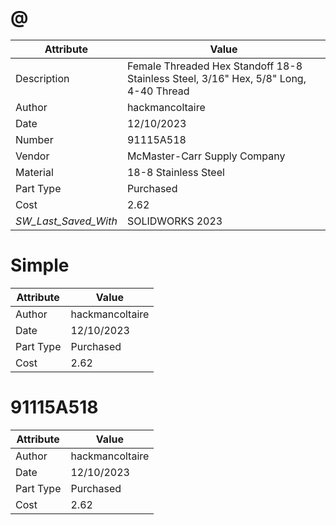 # @
| Attribute | Value |
| ---  | ---     |
| Description | Female Threaded Hex Standoff 18-8 Stainless Steel, 3/16&quot; Hex, 5/8&quot; Long, 4-40 Thread |
| Author | hackmancoltaire |
| Date | 12/10/2023 |
| Number | 91115A518 |
| Vendor | McMaster-Carr Supply Company |
| Material | 18-8 Stainless Steel |
| Part Type | Purchased |
| Cost | 2.62 |
| _SW_Last_Saved_With_ | SOLIDWORKS 2023 |
# Simple
| Attribute | Value |
| ---  | ---     |
| Author | hackmancoltaire |
| Date | 12/10/2023 |
| Part Type | Purchased |
| Cost | 2.62 |
# 91115A518
| Attribute | Value |
| ---  | ---     |
| Author | hackmancoltaire |
| Date | 12/10/2023 |
| Part Type | Purchased |
| Cost | 2.62 |
